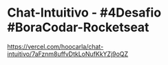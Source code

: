 # Chat-Intuitivo - #4Desafio #BoraCodar-Rocketseat
https://vercel.com/hoocarla/chat-intuitivo/7aFznm8uffvDtkLoNufKkYZj9oQZ
